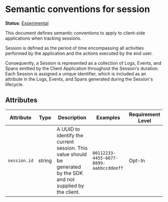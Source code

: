 # Semantic conventions for session

**Status**: [Experimental][DocumentStatus]

This document defines semantic conventions to apply to client-side applications when tracking sessions.

Session is defined as the period of time encompassing all activities performed by the application and the actions
executed by the end user.

Consequently, a Session is represented as a collection of Logs, Events, and Spans emitted by the Client Application
throughout the Session's duration. Each Session is assigned a unique identifier, which is included as an attribute in
the Logs, Events, and Spans generated during the Session's lifecycle.



## Attributes

<!-- semconv session-id -->
| Attribute  | Type | Description  | Examples  | Requirement Level |
|---|---|---|---|---|
| `session.id` | string | A UUID to identify the current session. This value should be generated by the SDK and not supplied by the client. | `00112233-4455-6677-8899-aabbccddeeff` | Opt-In |
<!-- endsemconv -->



[DocumentStatus]: https://github.com/open-telemetry/opentelemetry-specification/tree/v1.22.0/specification/document-status.md

